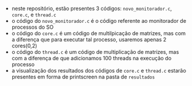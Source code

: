 * neste repositório, estão presentes 3 códigos: `novo_monitorador.c`, `core.c`, e `thread.c`
* o código do `novo_monitorador.c` é o código referente ao monitorador de processos do SO
* o código do `core.c` é um código de multilpicação de matrizes, mas com a diferença que para executar tal processo, usaremos apenas 2 cores(0,2)
* o código do `thread.c` é um código de multiplicação de matrizes, mas com a diferença de que adicionamos 100 threads na execução do processo
* a visualização dos resultados dos códigos de `core.c` e `thread.c` estarão presentes em forma de printscreen na pasta de `resultados`
